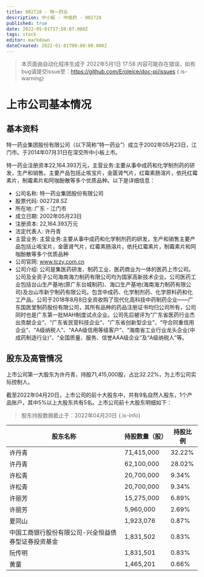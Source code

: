 ```yaml
---
title: 002728 - 特一药业
description: 中小板 - 中成药 - 002728
published: true
date: 2022-05-01T17:58:07.000Z
tags: stock
editor: markdown
dateCreated: 2022-01-01T00:00:00.000Z
---
```


> 本页面由自动化程序生成于 2022年5月1日 17:58
> 内容可能存在错误，如有bug请提交issue至：https://github.com/Eroleice/doc-pi/issues
{.is-warning}

# 上市公司基本情况

## 基本资料

特一药业集团股份有限公司（以下简称“特一药业”）成立于2002年05月23日，江门市。于2014年07月31日在深交所中小板上市。

特一药业注册资本22,164.393万元，主营业务:主要从事中成药和化学制剂药的研发，生产和销售。主要产品包括止咳宝片，金匮肾气片，红霉素肠溶片，依托红霉素片，制霉素片和阿咖酚散等多个优质品种。以下是详细信息：

- 公司名称: 特一药业集团股份有限公司
- 股票代码: 002728.SZ
- 所在地: 广东 - 江门市
- 成立日期: 2002年05月23日
- 注册资本: 22,164.393万元
- 法定代表人: 许丹青
- 主营业务: 主营业务:主要从事中成药和化学制剂药的研发，生产和销售主要产品包括止咳宝片，金匮肾气片，红霉素肠溶片，依托红霉素片，制霉素片和阿咖酚散等多个优质品种
- 公司官网: www.tczy.com.cn
- 公司介绍: 公司是集医药研发、制药工业、医药商业为一体的医药上市公司。公司及全资子公司海南海力制药有限公司均为国家高新技术企业。公司医药工业包括台山生产基地(原广东台城制药)、海口生产基地(海南海力制药有限公司)及台山市新宁制药有限公司。包含中成药、化学制剂药、化学原料药和化工产品。公司于2018年8月8日全资收购了现代化高科技中药制药企业——广东国医堂制药股份有限公司，其所有品种的药品注册证书均归公司所有，公司同时也是广东第一批MAH制度试点企业。公司先后被评为“广东省医药行业杰出贡献企业”、“广东省民营科技企业”、“广东省创新型企业”、“守合同重信用企业”、“A级纳税人”、“AAA级信用等级客户”、“海南省工业行业龙头企业(中成药制造行业)”、“全国质量、服务、信誉AAA级企业”及“A级纳税人”等。


## 股东及高管情况

上市公司第一大股东为许丹青，持股71,415,000股，占比32.22%，为上市公司实际控制人。

截至2022年04月20日，上市公司的前十大股东中，共有9名自然人股东，1个产品账户，其中5%以上大股东共有5名。上市公司前十大股东明细如下：

> 股东持股数据截止于：2022年04月20日
{.is-info}

| 股东名称 | 持股数量（股） | 持股比例 |
| --- | --- | --- |
| 许丹青 | 71,415,000 | 32.22% |
| 许丹青 | 62,100,000 | 28.02% |
| 许松青 | 20,700,000 | 9.34% |
| 许松青 | 20,700,000 | 9.34% |
| 许丽芳 | 15,275,000 | 6.89% |
| 许丽芳 | 5,960,000 | 2.69% |
| 夏同山 | 1,923,076 | 0.87% |
| 中国工商银行股份有限公司-兴全恒益债券型证券投资基金 | 1,831,502 | 0.83% |
| 阮传明 | 1,831,501 | 0.83% |
| 黄童 | 1,465,201 | 0.66% |




